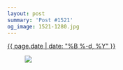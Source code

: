 ```yaml
---
layout: post
summary: 'Post #1521'
og_image: 1521-1280.jpg
---
```


<p>
 <time>
  <a href="/1521">
   {{ page.date | date: "%B %-d, %Y" }}
  </a>
 </time>
 <a href="/1521">
  <figure data-taken="11/21/2021">
   <img sizes="(min-width: 700px) 50vw, calc(100vw - 2rem)" src="{{ site.assets_url }}/1521-640.jpg" srcset="{{ site.assets_url }}/1521-320.jpg 320w, {{ site.assets_url }}/1521-640.jpg 640w, {{ site.assets_url }}/1521-960.jpg 960w, {{ site.assets_url }}/1521-1280.jpg 1280w"/>
  </figure>
 </a>
</p>
